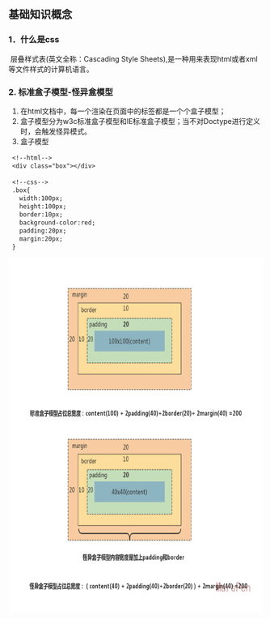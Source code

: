 ## 基础知识概念

### 1．什么是css
 &nbsp;层叠样式表(英文全称：Cascading Style Sheets),是一种用来表现html或者xml等文件样式的计算机语言。
### 2. 标准盒子模型-怪异盒模型
  1. 在html文档中，每一个渲染在页面中的标签都是一个个盒子模型；
  2. 盒子模型分为w3c标准盒子模型和IE标准盒子模型；当不对Doctype进行定义时，会触发怪异模式。
  3. 盒子模型
  ```
   <!--html-->
   <div class="box"></div>

   <!--css-->
   .box{
     width:100px;
     height:100px;
     border:10px;
     background-color:red;
     padding:20px;
     margin:20px;
   }
  ```
  <div align="left">
    <img src="https://github.com/MarsPen/-notes-summary/blob/master/images/css盒子模型.png" height="700" width="700" >
  </div>
 


 
